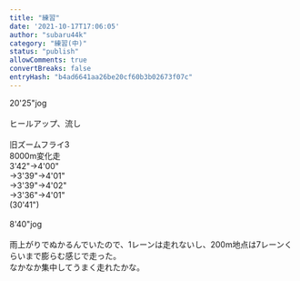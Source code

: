 ```yaml
---
title: "練習"
date: '2021-10-17T17:06:05'
author: "subaru44k"
category: "練習(中)"
status: "publish"
allowComments: true
convertBreaks: false
entryHash: "b4ad6641aa26be20cf60b3b02673f07c"
---
```

20'25"jog<br>
<br>
ヒールアップ、流し<br>
<br>
旧ズームフライ3<br>
8000m変化走<br>
3'42"→4'00"<br>
→3'39"→4'01"<br>
→3'39"→4'02"<br>
→3'36"→4'01"<br>
(30'41")<br>
<br>
8'40"jog<br>
<br>
雨上がりでぬかるんでいたので、1レーンは走れないし、200m地点は7レーンくらいまで膨らむ感じで走った。<br>
なかなか集中してうまく走れたかな。
